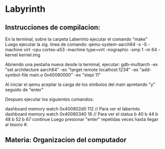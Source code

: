 # Labyrinth

## Instrucciones de compilacion:

En la terminal, sobre la carpeta Laberinto ejecutar el comando "make"
Luego ejecutar la sig. linea de comando:
qemu-system-aarch64 -s -S -machine virt -cpu cortex-a53 -machine type=virt -nographic -smp 1 -m 64 -kernel kernel.img

Abriendo una pestaña nueva desde la terminal, ejecutar:
gdb-multiarch -ex "set architecture aarch64" \-ex "target remote localhost:1234" \-ex "add-symbol-file main.o 0x40080000" \-ex "stepi 11"

Al iniciar el qemu aceptar la carga de los simbolos del main apretando "y" seguido de "enter"

Despues ejecutar los siguientes comandos:

dashboard memory watch 0x400802d0 112		// Para ver el laberinto
dashboard memory watch 0x40080340 16		// Para ver el status
b 40
b 44
b 48
b 52
b 67
continue
Luego presionar "enter" repetidas veces hasta llegar al tesoro #.

## Materia: Organizacion del computador
